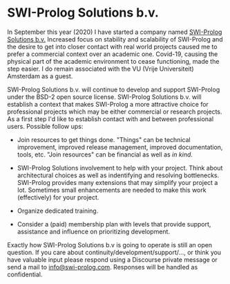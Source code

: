 # SWI-Prolog Solutions b.v.

In September this year (2020) I have started a company named [SWI-Prolog
Solutions b.v.](https://swi-prolog.com/) Increased focus on stability
and scalability of SWI-Prolog and the desire to get into closer contact
with real world projects caused me to prefer a commercial context over
an academic one. Covid-19, causing the physical part of the academic
environment to cease functioning, made the step easier. I do remain
associated with the VU (Vrije Universiteit) Amsterdam as a guest.

SWI-Prolog Solutions b.v. will continue to develop and support
SWI-Prolog under the BSD-2 open source license. SWI-Prolog Solutions
b.v. will establish a context that makes SWI-Prolog a more attractive
choice for professional projects which may be either commercial or
research projects. As a first step I'd like to establish contact with
and between professional users. Possible follow ups:

  - Join resources to get things done.  "Things" can be technical
    improvement, improved release management, improved documentation,
    tools, etc.  "Join resources" can be financial as well as _in kind_.

  - SWI-Prolog Solutions involvement to help with your project.  Think
    about architectural choices as well as indentifying and resolving
    bottlenecks.  SWI-Prolog provides many extensions that may simplify
    your project a lot.  Sometimes small enhancements are needed to make
    this work (effectively) for your project.

  - Organize dedicated training.

  - Consider a (paid) membership plan with levels that provide support,
    assistance and influence on prioritizing development.

Exactly how SWI-Prolog Solutions b.v is going to operate is still an
open question. If you care about continuity/development/support/..., or
think you have valuable input please respond using a Discourse private
message or send a mail to info@swi-prolog.com. Responses will be handled
as confidential.
